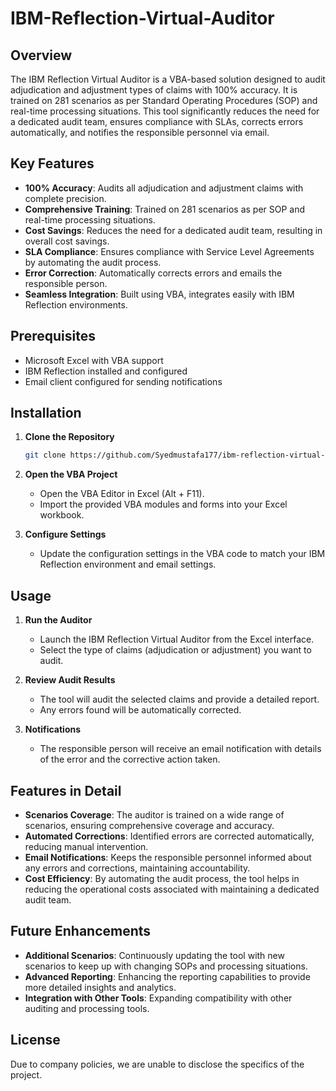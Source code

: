 # IBM-Reflection-Virtual-Auditor

## Overview

The IBM Reflection Virtual Auditor is a VBA-based solution designed to audit adjudication and adjustment types of claims with 100% accuracy. It is trained on 281 scenarios as per Standard Operating Procedures (SOP) and real-time processing situations. This tool significantly reduces the need for a dedicated audit team, ensures compliance with SLAs, corrects errors automatically, and notifies the responsible personnel via email.

## Key Features

- **100% Accuracy**: Audits all adjudication and adjustment claims with complete precision.
- **Comprehensive Training**: Trained on 281 scenarios as per SOP and real-time processing situations.
- **Cost Savings**: Reduces the need for a dedicated audit team, resulting in overall cost savings.
- **SLA Compliance**: Ensures compliance with Service Level Agreements by automating the audit process.
- **Error Correction**: Automatically corrects errors and emails the responsible person.
- **Seamless Integration**: Built using VBA, integrates easily with IBM Reflection environments.

## Prerequisites

- Microsoft Excel with VBA support
- IBM Reflection installed and configured
- Email client configured for sending notifications

## Installation

1. **Clone the Repository**
   ```bash
   git clone https://github.com/Syedmustafa177/ibm-reflection-virtual-auditor.git
   ```
2. **Open the VBA Project**
   - Open the VBA Editor in Excel (Alt + F11).
   - Import the provided VBA modules and forms into your Excel workbook.

3. **Configure Settings**
   - Update the configuration settings in the VBA code to match your IBM Reflection environment and email settings.

## Usage

1. **Run the Auditor**
   - Launch the IBM Reflection Virtual Auditor from the Excel interface.
   - Select the type of claims (adjudication or adjustment) you want to audit.

2. **Review Audit Results**
   - The tool will audit the selected claims and provide a detailed report.
   - Any errors found will be automatically corrected.

3. **Notifications**
   - The responsible person will receive an email notification with details of the error and the corrective action taken.

## Features in Detail

- **Scenarios Coverage**: The auditor is trained on a wide range of scenarios, ensuring comprehensive coverage and accuracy.
- **Automated Corrections**: Identified errors are corrected automatically, reducing manual intervention.
- **Email Notifications**: Keeps the responsible personnel informed about any errors and corrections, maintaining accountability.
- **Cost Efficiency**: By automating the audit process, the tool helps in reducing the operational costs associated with maintaining a dedicated audit team.

## Future Enhancements

- **Additional Scenarios**: Continuously updating the tool with new scenarios to keep up with changing SOPs and processing situations.
- **Advanced Reporting**: Enhancing the reporting capabilities to provide more detailed insights and analytics.
- **Integration with Other Tools**: Expanding compatibility with other auditing and processing tools.

## License

Due to company policies, we are unable to disclose the specifics of the project.


